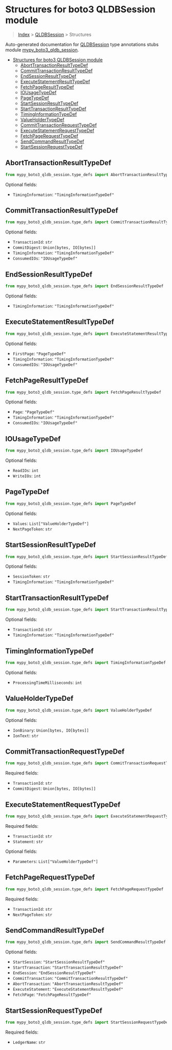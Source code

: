 # Structures for boto3 QLDBSession module

> [Index](../index.md) > [QLDBSession](./index.md) > Structures

Auto-generated documentation for [QLDBSession](https://boto3.amazonaws.com/v1/documentation/api/latest/reference/services/qldb-session.html#QLDBSession)
type annotations stubs module [mypy_boto3_qldb_session](https://pypi.org/project/mypy-boto3-qldb-session/).

- [Structures for boto3 QLDBSession module](#structures-for-boto3-qldbsession-module)
  - [AbortTransactionResultTypeDef](#aborttransactionresulttypedef)
  - [CommitTransactionResultTypeDef](#committransactionresulttypedef)
  - [EndSessionResultTypeDef](#endsessionresulttypedef)
  - [ExecuteStatementResultTypeDef](#executestatementresulttypedef)
  - [FetchPageResultTypeDef](#fetchpageresulttypedef)
  - [IOUsageTypeDef](#iousagetypedef)
  - [PageTypeDef](#pagetypedef)
  - [StartSessionResultTypeDef](#startsessionresulttypedef)
  - [StartTransactionResultTypeDef](#starttransactionresulttypedef)
  - [TimingInformationTypeDef](#timinginformationtypedef)
  - [ValueHolderTypeDef](#valueholdertypedef)
  - [CommitTransactionRequestTypeDef](#committransactionrequesttypedef)
  - [ExecuteStatementRequestTypeDef](#executestatementrequesttypedef)
  - [FetchPageRequestTypeDef](#fetchpagerequesttypedef)
  - [SendCommandResultTypeDef](#sendcommandresulttypedef)
  - [StartSessionRequestTypeDef](#startsessionrequesttypedef)

## AbortTransactionResultTypeDef

```python
from mypy_boto3_qldb_session.type_defs import AbortTransactionResultTypeDef
```




Optional fields:
- `TimingInformation`: `"TimingInformationTypeDef"`


## CommitTransactionResultTypeDef

```python
from mypy_boto3_qldb_session.type_defs import CommitTransactionResultTypeDef
```




Optional fields:
- `TransactionId`: `str`
- `CommitDigest`: `Union[bytes, IO[bytes]]`
- `TimingInformation`: `"TimingInformationTypeDef"`
- `ConsumedIOs`: `"IOUsageTypeDef"`


## EndSessionResultTypeDef

```python
from mypy_boto3_qldb_session.type_defs import EndSessionResultTypeDef
```




Optional fields:
- `TimingInformation`: `"TimingInformationTypeDef"`


## ExecuteStatementResultTypeDef

```python
from mypy_boto3_qldb_session.type_defs import ExecuteStatementResultTypeDef
```




Optional fields:
- `FirstPage`: `"PageTypeDef"`
- `TimingInformation`: `"TimingInformationTypeDef"`
- `ConsumedIOs`: `"IOUsageTypeDef"`


## FetchPageResultTypeDef

```python
from mypy_boto3_qldb_session.type_defs import FetchPageResultTypeDef
```




Optional fields:
- `Page`: `"PageTypeDef"`
- `TimingInformation`: `"TimingInformationTypeDef"`
- `ConsumedIOs`: `"IOUsageTypeDef"`


## IOUsageTypeDef

```python
from mypy_boto3_qldb_session.type_defs import IOUsageTypeDef
```




Optional fields:
- `ReadIOs`: `int`
- `WriteIOs`: `int`


## PageTypeDef

```python
from mypy_boto3_qldb_session.type_defs import PageTypeDef
```




Optional fields:
- `Values`: `List["ValueHolderTypeDef"]`
- `NextPageToken`: `str`


## StartSessionResultTypeDef

```python
from mypy_boto3_qldb_session.type_defs import StartSessionResultTypeDef
```




Optional fields:
- `SessionToken`: `str`
- `TimingInformation`: `"TimingInformationTypeDef"`


## StartTransactionResultTypeDef

```python
from mypy_boto3_qldb_session.type_defs import StartTransactionResultTypeDef
```




Optional fields:
- `TransactionId`: `str`
- `TimingInformation`: `"TimingInformationTypeDef"`


## TimingInformationTypeDef

```python
from mypy_boto3_qldb_session.type_defs import TimingInformationTypeDef
```




Optional fields:
- `ProcessingTimeMilliseconds`: `int`


## ValueHolderTypeDef

```python
from mypy_boto3_qldb_session.type_defs import ValueHolderTypeDef
```




Optional fields:
- `IonBinary`: `Union[bytes, IO[bytes]]`
- `IonText`: `str`


## CommitTransactionRequestTypeDef

```python
from mypy_boto3_qldb_session.type_defs import CommitTransactionRequestTypeDef
```


Required fields:
- `TransactionId`: `str`
- `CommitDigest`: `Union[bytes, IO[bytes]]`




## ExecuteStatementRequestTypeDef

```python
from mypy_boto3_qldb_session.type_defs import ExecuteStatementRequestTypeDef
```


Required fields:
- `TransactionId`: `str`
- `Statement`: `str`



Optional fields:
- `Parameters`: `List["ValueHolderTypeDef"]`


## FetchPageRequestTypeDef

```python
from mypy_boto3_qldb_session.type_defs import FetchPageRequestTypeDef
```


Required fields:
- `TransactionId`: `str`
- `NextPageToken`: `str`




## SendCommandResultTypeDef

```python
from mypy_boto3_qldb_session.type_defs import SendCommandResultTypeDef
```




Optional fields:
- `StartSession`: `"StartSessionResultTypeDef"`
- `StartTransaction`: `"StartTransactionResultTypeDef"`
- `EndSession`: `"EndSessionResultTypeDef"`
- `CommitTransaction`: `"CommitTransactionResultTypeDef"`
- `AbortTransaction`: `"AbortTransactionResultTypeDef"`
- `ExecuteStatement`: `"ExecuteStatementResultTypeDef"`
- `FetchPage`: `"FetchPageResultTypeDef"`


## StartSessionRequestTypeDef

```python
from mypy_boto3_qldb_session.type_defs import StartSessionRequestTypeDef
```


Required fields:
- `LedgerName`: `str`



